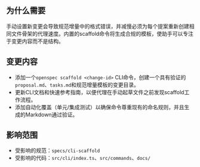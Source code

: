 ## 为什么需要
手动设置新变更会导致规范增量中的格式错误，并减慢必须为每个提案重新创建相同文件骨架的代理速度。内置的scaffold命令将生成合规的模板，使助手可以专注于变更内容而不是结构。

## 变更内容
- 添加一个`openspec scaffold <change-id>` CLI命令，创建一个具有验证的`proposal.md`、`tasks.md`和规范增量模板的变更目录。
- 更新CLI文档和快速参考指南，以便代理在手动起草文件之前发现scaffold工作流程。
- 添加自动化覆盖（单元/集成测试）以确保命令尊重现有的命名规则，并且生成的Markdown通过验证。

## 影响范围
- 受影响的规范：`specs/cli-scaffold`
- 受影响的代码：`src/cli/index.ts`、`src/commands`、`docs/`